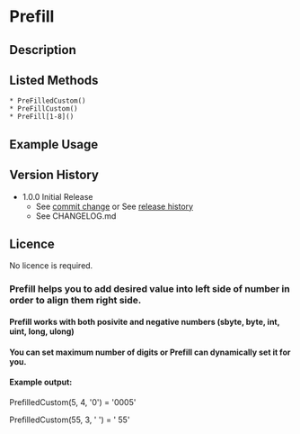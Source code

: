 # Prefill

## Description

## Listed Methods
```
* PreFilledCustom()
* PreFillCustom()
* PreFill[1-8]()
```

## Example Usage

## Version History

* 1.0.0 Initial Release
  * See [commit change]() or See [release history]()
  * See CHANGELOG.md

## Licence
No licence is required.

### Prefill helps you to add desired value into left side of number in order to align them right side.

#### Prefill works with both posivite and negative numbers (sbyte, byte, int, uint, long, ulong)

#### You can set maximum number of digits or Prefill can dynamically set it for you.

#### Example output:

PrefilledCustom(5, 4, '0') = '0005'

PrefilledCustom(55, 3, ' ') = ' 55'
